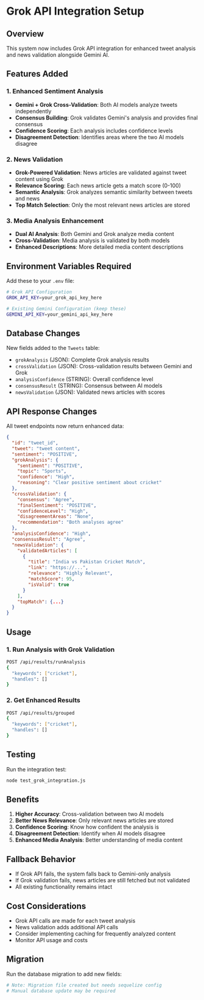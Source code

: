 # Grok API Integration Setup

## Overview
This system now includes Grok API integration for enhanced tweet analysis and news validation alongside Gemini AI.

## Features Added

### 1. **Enhanced Sentiment Analysis**
- **Gemini + Grok Cross-Validation**: Both AI models analyze tweets independently
- **Consensus Building**: Grok validates Gemini's analysis and provides final consensus
- **Confidence Scoring**: Each analysis includes confidence levels
- **Disagreement Detection**: Identifies areas where the two AI models disagree

### 2. **News Validation**
- **Grok-Powered Validation**: News articles are validated against tweet content using Grok
- **Relevance Scoring**: Each news article gets a match score (0-100)
- **Semantic Analysis**: Grok analyzes semantic similarity between tweets and news
- **Top Match Selection**: Only the most relevant news articles are stored

### 3. **Media Analysis Enhancement**
- **Dual AI Analysis**: Both Gemini and Grok analyze media content
- **Cross-Validation**: Media analysis is validated by both models
- **Enhanced Descriptions**: More detailed media content descriptions

## Environment Variables Required

Add these to your `.env` file:

```bash
# Grok API Configuration
GROK_API_KEY=your_grok_api_key_here

# Existing Gemini Configuration (keep these)
GEMINI_API_KEY=your_gemini_api_key_here
```

## Database Changes

New fields added to the `Tweets` table:
- `grokAnalysis` (JSON): Complete Grok analysis results
- `crossValidation` (JSON): Cross-validation results between Gemini and Grok
- `analysisConfidence` (STRING): Overall confidence level
- `consensusResult` (STRING): Consensus between AI models
- `newsValidation` (JSON): Validated news articles with scores

## API Response Changes

All tweet endpoints now return enhanced data:

```json
{
  "id": "tweet_id",
  "tweet": "tweet content",
  "sentiment": "POSITIVE",
  "grokAnalysis": {
    "sentiment": "POSITIVE",
    "topic": "Sports",
    "confidence": "High",
    "reasoning": "Clear positive sentiment about cricket"
  },
  "crossValidation": {
    "consensus": "Agree",
    "finalSentiment": "POSITIVE",
    "confidenceLevel": "High",
    "disagreementAreas": "None",
    "recommendation": "Both analyses agree"
  },
  "analysisConfidence": "High",
  "consensusResult": "Agree",
  "newsValidation": {
    "validatedArticles": [
      {
        "title": "India vs Pakistan Cricket Match",
        "link": "https://...",
        "relevance": "Highly Relevant",
        "matchScore": 95,
        "isValid": true
      }
    ],
    "topMatch": {...}
  }
}
```

## Usage

### 1. **Run Analysis with Grok Validation**
```bash
POST /api/results/runAnalysis
{
  "keywords": ["cricket"],
  "handles": []
}
```

### 2. **Get Enhanced Results**
```bash
POST /api/results/grouped
{
  "keywords": ["cricket"],
  "handles": []
}
```

## Testing

Run the integration test:
```bash
node test_grok_integration.js
```

## Benefits

1. **Higher Accuracy**: Cross-validation between two AI models
2. **Better News Relevance**: Only relevant news articles are stored
3. **Confidence Scoring**: Know how confident the analysis is
4. **Disagreement Detection**: Identify when AI models disagree
5. **Enhanced Media Analysis**: Better understanding of media content

## Fallback Behavior

- If Grok API fails, the system falls back to Gemini-only analysis
- If Grok validation fails, news articles are still fetched but not validated
- All existing functionality remains intact

## Cost Considerations

- Grok API calls are made for each tweet analysis
- News validation adds additional API calls
- Consider implementing caching for frequently analyzed content
- Monitor API usage and costs

## Migration

Run the database migration to add new fields:
```bash
# Note: Migration file created but needs sequelize config
# Manual database update may be required
```
